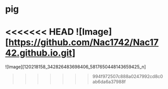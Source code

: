 # pig
<<<<<<< HEAD
 ![Image][https://github.com/Nac1742/Nac1742.github.io.git]
=======
 ![Image][120218158_342826483698406_5817650448143659425_n]
 
>>>>>>> 994f972507c888a0247992cd8c0ab6da6a37988f
